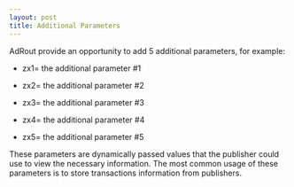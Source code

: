 ```yaml
---
layout: post
title: Additional Parameters
---
```

AdRout provide an opportunity to add 5 additional parameters, for example:

*	zx1= the additional parameter #1

*	zx2= the additional parameter #2

*	zx3= the additional parameter #3

*	zx4= the additional parameter #4

*	zx5= the additional parameter #5

These parameters are dynamically passed values that the publisher could use to view the necessary information. The most common usage of these parameters is to store transactions information from publishers. 
